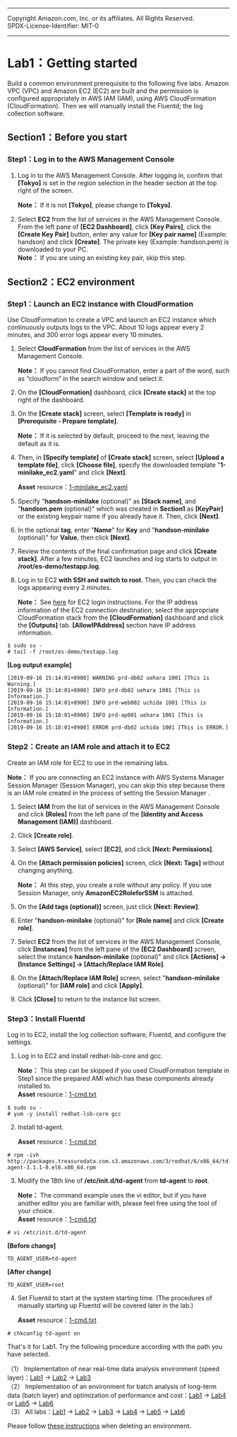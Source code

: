 ------------------------------------------------------------------------------------
Copyright <first-edit-year> Amazon.com, Inc. or its affiliates. All Rights Reserved.  
SPDX-License-Identifier: MIT-0

------------------------------------------------------------------------------------


# Lab1：Getting started
Build a common environment prerequisite  to the following five labs.
Amazon VPC (VPC) and Amazon EC2 (EC2) are built and the permission is configured appropriately in AWS IAM (IAM), using AWS CloudFormation (CloudFormation). Then we will manually install the Fluentd; the log collection software.

## Section1：Before you start
### Step1：Log in to the AWS Management Console

 1. Log in to the AWS Management Console. After logging in, confirm that **[Tokyo]** is set in the region selection in the header section at the top right of the screen.

    **Note：** If it is not **[Tokyo]**, please change to **[Tokyo]**.

 2. Select **EC2** from the list of services in the AWS Management Console. From the left pane of **[EC2 Dashboard]**, click **[Key Pairs]**, click the **[Create Key Pair]** button, enter any value for **[Key pair name]** (Example: handson) and click **[Create]**. The private key (Example: handson.pem) is downloaded to your PC.  
   **Note：** If you are using an existing key pair, skip this step.

## Section2：EC2 environment
### Step1：Launch an EC2 instance with CloudFormation

Use CloudFormation to create a VPC and launch an EC2 instance which continuously outputs logs to the VPC. About 10 logs appear every 2 minutes, and 300 error logs appear every 10 minutes.

 1. Select **CloudFormation** from the list of services in the AWS Management Console.  

    **Note：** If you cannot find CloudFormation, enter a part of the word, such as “cloudform” in the search window and select it.
  
 2. On the **[CloudFormation]** dashboard, click **[Create stack]** at the top right of the dashboard. 
 
 3. On the **[Create stack]** screen, select **[Template is ready]** in **[Prerequisite - Prepare template]**. 

    **Note：** If it is selected by default, proceed to the next, leaving the default as it is.
 
 4. Then, in **[Specify template]** of **[Create stack]** screen, select **[Upload a template file]**, click **[Choose file]**, specify the downloaded template "**1-minilake_ec2.yaml**" and click **[Next]**. 

    **Asset** resource：[1-minilake_ec2.yaml](asset/ap-northeast-1/1-minilake_ec2.yaml)
  
 5. Specify "**handson-minilake** (optional)" as **[Stack name]**, and "**handson.pem** (optional)" which was created in **Section1** as **[KeyPair]** or the existing keypair name if you already have it. Then, click **[Next]**.  
 
 6. In the optional **tag**, enter "**Name**" for **Key** and "**handson-minilake** (optional)" for **Value**, then click **[Next]**.
 
 7. Review the contents of the final confirmation page and click **[Create stack]**. After a few minutes, EC2 launches and log starts to output in **/root/es-demo/testapp.log**.  
 
 8. Log in to EC2 **with SSH and switch to root**. Then, you can check the logs appearing every 2 minutes.
 
    **Note：** See [here](additional_info_lab1.md#EC2へのログイン方法) for EC2 login instructions. For the IP address information of the EC2 connection destination, select the appropriate CloudFormation stack from the **[CloudFormation]** dashboard and click the **[Outputs]** tab. **[AllowIPAddress]** section have IP address information.

 ```
 $ sudo su -
 # tail -f /root/es-demo/testapp.log
 ```
 
 **[Log output example]**

 ``` 
[2019-09-16 15:14:01+0900] WARNING prd-db02 uehara 1001 [This is Warning.]
[2019-09-16 15:14:01+0900] INFO prd-db02 uehara 1001 [This is Information.]
[2019-09-16 15:14:01+0900] INFO prd-web002 uchida 1001 [This is Information.]
[2019-09-16 15:18:01+0900] INFO prd-ap001 uehara 1001 [This is Information.]
[2019-09-16 15:18:01+0900] ERROR prd-db02 uchida 1001 [This is ERROR.]
 ```
 
### Step2：Create an IAM role and attach it to EC2

Create an IAM role for EC2 to use in the remaining labs.  

**Note：** If you are connecting an EC2 instance with AWS Systems Manager Session Manager (Session Manager), you can skip this step because there is an IAM role created in the process of setting the Session Manager .

 1. Select **IAM** from the list of services in the AWS Management Console and click **[Roles]** from the left pane of the **[Identity and Access Management (IAM)]** dashboard.
 
 2. Click **[Create role]**.
 
 3. Select **[AWS Service]**, select **[EC2]**, and click **[Next: Permissions]**.
 
 4. On the **[Attach permission policies]** screen, click **[Next: Tags]** without changing anything.  

    **Note：** At this step, you create a role without any policy. If you use Session Manager, only **AmazonEC2RoleforSSM** is attached.

 5. On the **[Add tags (optional)]** screen, just click **[Next: Review]**.
 
 6. Enter "**handson-minilake** (optional)" for **[Role name]** and click **[Create role]**.
 
 7. Select **EC2** from the list of services in the AWS Management Console, click **[Instances]** from the left pane of the **[EC2 Dashboard]** screen, select the instance **handson-minilake** (optional)" and click **[Actions] → [Instance Settings] → [Attach/Replace IAM Role]**.
 
 8. On the **[Attach/Replace IAM Role]** screen, select "**handson-minilake** (optional)" for **[IAM role]** and click **[Apply]**.
 
 9. Click **[Close]** to return to the instance list screen.
  

### Step3：Install Fluentd

Log in to EC2, install the log collection software, Fluentd, and configure the settings.

 1. Log in to EC2 and install redhat-lsb-core and gcc.  
   
    **Note：** This step can be skipped if you used CloudFormation template in Step1 since the prepared AMI which has these components already installed to.  
    **Asset** resource：[1-cmd.txt](asset/ap-northeast-1/1-cmd.txt)

 ```
 $ sudo su -
 # yum -y install redhat-lsb-core gcc
 ```

 2. Install td-agent.

    **Asset** resource：[1-cmd.txt](asset/ap-northeast-1/1-cmd.txt)
    
 ```
 # rpm -ivh http://packages.treasuredata.com.s3.amazonaws.com/3/redhat/6/x86_64/td-agent-3.1.1-0.el6.x86_64.rpm
 ```

 3. Modify the 18th line of **/etc/init.d/td-agent** from **td-agent** to **root**.  
 
    **Note：** The command example uses the vi editor, but if you have another editor you are familiar with, please feel free using the tool of your choice.  
    **Asset** resource：[1-cmd.txt](asset/ap-northeast-1/1-cmd.txt)

 ```
 # vi /etc/init.d/td-agent
 ```

 **[Before change]**
 
 ```
 TD_AGENT_USER=td-agent
 ```
 
 **[After change]**
 
 ```
 TD_AGENT_USER=root 
 ```

 4. Set Fluentd to start at the system starting time. (The procedures of manually  starting up Fluentd will be covered later in the lab.)

    **Asset** resource：[1-cmd.txt](asset/ap-northeast-1/1-cmd.txt)

 ```
 # chkconfig td-agent on
 ```
 

That's it for Lab1. Try the following procedure according with the path you have selected.

（1） Implementation of near real-time data analysis environment (speed layer)：[Lab1](../lab1/README.md) → [Lab2](../lab2/README.md) → [Lab3](../lab3/README.md)  
（2） Implementation of an environment for batch analysis of long-term data (batch layer) and optimization of performance and cost：[Lab1](../lab1/README.md) → [Lab4](../lab4/README.md) or [Lab5](../lab5/README.md) → [Lab6](../lab6/README.md)  
（3） All labs：[Lab1](../lab1/README.md) → [Lab2](../lab2/README.md) → [Lab3](../lab3/README.md) → [Lab4](../lab4/README.md) → [Lab5](../lab5/README.md) → [Lab6](../lab6/README.md) 

Please follow [these instructions](../clean-up/README.md) when deleting an environment.